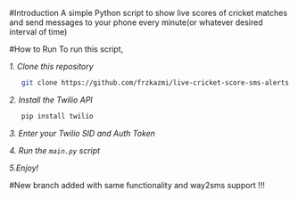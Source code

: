 #Introduction
A simple Python script to show live scores of cricket matches and send messages to your phone every minute(or whatever desired interval of time)

#How to Run
To run this script, 

_1. Clone this repository_
```sh
   git clone https://github.com/frzkazmi/live-cricket-score-sms-alerts
```

_2. Install the Twilio API_
```sh
   pip install twilio
```

_3. Enter your Twilio SID and Auth Token_

_4. Run the `main.py` script_

_5.Enjoy!_

#New branch added with same functionality and way2sms support !!!



